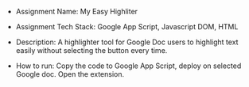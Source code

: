  - Assignment Name: My Easy Highliter

 - Assignment Tech Stack: Google App Script, Javascript DOM, HTML

 - Description: A highlighter tool for Google Doc users to highlight text easily without selecting the button every time.

 - How to run: Copy the code to Google App Script, deploy on selected Google doc. Open the extension.